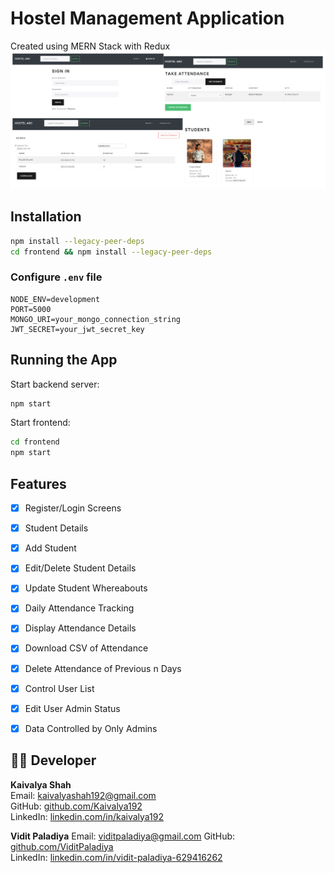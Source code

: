 # Hostel Management Application

Created using MERN Stack with Redux
![image](assets/image.png)

## Installation

```bash
npm install --legacy-peer-deps
cd frontend && npm install --legacy-peer-deps
```

### Configure `.env` file

```env
NODE_ENV=development
PORT=5000
MONGO_URI=your_mongo_connection_string
JWT_SECRET=your_jwt_secret_key
```

## Running the App

Start backend server:

```bash
npm start
```

Start frontend:

```bash
cd frontend
npm start
```

## Features

- [x] Register/Login Screens
- [x] Student Details
- [x] Add Student
- [x] Edit/Delete Student Details
- [x] Update Student Whereabouts
- [x] Daily Attendance Tracking
- [x] Display Attendance Details
- [x] Download CSV of Attendance
- [x] Delete Attendance of Previous n Days
- [x] Control User List
- [x] Edit User Admin Status
- [x] Data Controlled by Only Admins



## 👨‍💻 Developer

**Kaivalya Shah**  
Email: [kaivalyashah192@gmail.com](mailto:kaivalyashah192@gmail.com)  
GitHub: [github.com/Kaivalya192](https://github.com/Kaivalya192)  
LinkedIn: [linkedin.com/in/kaivalya192](https://www.linkedin.com/in/kaivalya192/)

**Vidit Paladiya**
Email: [viditpaladiya@gmail.com](mailto:viditpaladiya@gmail.com)
GitHub: [github.com/ViditPaladiya](https://github.com/ViditPaladiya)  
LinkedIn: [linkedin.com/in/vidit-paladiya-629416262](https://www.linkedin.com/in/vidit-paladiya-629416262)